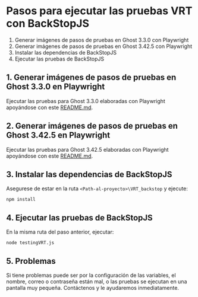 # Pasos para ejecutar las pruebas VRT con BackStopJS
1. Generar imágenes de pasos de pruebas en Ghost 3.3.0 con Playwright
2. Generar imágenes de pasos de pruebas en Ghost 3.42.5 con Playwright
3. Instalar las dependencias de BackStopJS
4. Ejecutar las pruebas de BackStopJS

## 1. Generar imágenes de pasos de pruebas en Ghost 3.3.0 en Playwright
Ejecutar las pruebas para Ghost 3.3.0 elaboradas con Playwright apoyándose con este [README.md](https://github.com/EdgarLunaG-442/EscenariosPruebas/tree/master/Playwright#readme).

## 2. Generar imágenes de pasos de pruebas en Ghost 3.42.5 en Playwright
Ejecutar las pruebas para Ghost 3.42.5 elaboradas con Playwright apoyándose con este [README.md](https://github.com/EdgarLunaG-442/EscenariosPruebas/tree/master/Playwright#readme).

## 3. Instalar las dependencias de BackStopJS
Asegurese de estar en la ruta ```<Path-al-proyecto>\VRT_backstop``` y ejecute:

```npm install```

## 4. Ejecutar las pruebas de BackStopJS
En la misma ruta del paso anterior, ejecutar:

```node testingVRT.js```

## 5. Problemas
Si tiene problemas puede ser por la configuración de las variables, el nombre, correo o contraseña están mal, o las pruebas se ejecutan en una pantalla muy pequeña. Contáctenos y le ayudaremos inmediatamente.
